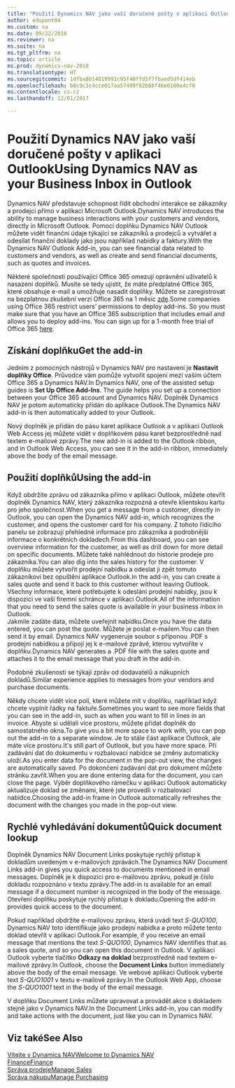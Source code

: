 ```yaml
---
title: "Použití Dynamics NAV jako vaší doručené pošty v aplikaci Outlook"
author: edupont04
ms.custom: na
ms.date: 09/22/2016
ms.reviewer: na
ms.suite: na
ms.tgt_pltfrm: na
ms.topic: article
ms.prod: dynamics-nav-2018
ms.translationtype: HT
ms.sourcegitcommit: 1dfba8b14019991c95f40ffd5f7fbaed5df414eb
ms.openlocfilehash: b8c9c3c4cce017aa57499f82b88f46e0160e4cf0
ms.contentlocale: cs-cz
ms.lasthandoff: 12/01/2017

---
```


# <a name="using-dynamics-nav-as-your-business-inbox-in-outlook"></a><span data-ttu-id="682fb-102">Použití Dynamics NAV jako vaší doručené pošty v aplikaci Outlook</span><span class="sxs-lookup"><span data-stu-id="682fb-102">Using Dynamics NAV as your Business Inbox in Outlook</span></span>
<span data-ttu-id="682fb-103">Dynamics NAV představuje schopnost řídit obchodní interakce se zákazníky a prodejci přímo v aplikaci Microsoft Outlook.</span><span class="sxs-lookup"><span data-stu-id="682fb-103">Dynamics NAV introduces the ability to manage business interactions with your customers and vendors, directly in Microsoft Outlook.</span></span> <span data-ttu-id="682fb-104">Pomocí doplňku Dynamics NAV Outlook můžete vidět finanční údaje týkající se zákazníků a prodejců a vytvářet a odesílat finanční doklady jako jsou například nabídky a faktury.</span><span class="sxs-lookup"><span data-stu-id="682fb-104">With the Dynamics NAV Outlook Add-in, you can see financial data related to customers and vendors, as well as create and send financial documents, such as quotes and invoices.</span></span>  

<span data-ttu-id="682fb-105">Některé společnosti používající Office 365 omezují oprávnění uživatelů k nasazení doplňků. Musíte se tedy ujistit, že máte předplatné Office 365, které obsahuje e-mail a umožňuje nasadit doplňky. Můžete se zaregistrovat na bezplatnou zkušební verzi Office 365 na 1 měsíc [zde](https://products.office.com/try).</span><span class="sxs-lookup"><span data-stu-id="682fb-105">Some companies using Office 365 restrict users’ permissions to deploy add-ins. So you must make sure that you have an Office 365 subscription that includes email and allows you to deploy add-ins. You can sign up for a 1-month free trial of Office 365 [here](https://products.office.com/try).</span></span>  

## <a name="get-the-add-in"></a><span data-ttu-id="682fb-106">Získání doplňku</span><span class="sxs-lookup"><span data-stu-id="682fb-106">Get the add-in</span></span>
<span data-ttu-id="682fb-107">Jedním z pomocných nástrojů v Dynamics NAV pro nastavení je **Nastavit doplňky Office**. Průvodce vám pomůže vytvořit spojení mezi vaším účtem Office 365 a Dynamics NAV.</span><span class="sxs-lookup"><span data-stu-id="682fb-107">In Dynamics NAV, one of the assisted setup guides is **Set Up Office Add-Ins**. The guide helps you  set up a connection between your Office 365 account and Dynamics NAV.</span></span> <span data-ttu-id="682fb-108">Doplněk Dynamics NAV je potom automaticky přidán do aplikace Outlook.</span><span class="sxs-lookup"><span data-stu-id="682fb-108">The Dynamics NAV add-in is then automatically added to your Outlook.</span></span>  

<span data-ttu-id="682fb-109">Nový doplněk je přidán do pásu karet aplikace Outlook a v aplikaci Outlook Web Access jej můžete vidět v doplňkovém pásu karet bezprostředně nad textem e-mailové zprávy.</span><span class="sxs-lookup"><span data-stu-id="682fb-109">The new add-in is added to the Outlook ribbon, and in Outlook Web Access, you can see it in the add-in ribbon, immediately above the body of the email message.</span></span>  

## <a name="using-the-add-in"></a><span data-ttu-id="682fb-110">Použití doplňků</span><span class="sxs-lookup"><span data-stu-id="682fb-110">Using the add-in</span></span>
<span data-ttu-id="682fb-111">Když obdržíte zprávu od zákazníka přímo v aplikaci Outlook, můžete otevřít doplněk Dynamics NAV, který zákazníka rozpozná a otevře klientskou kartu pro jeho společnost.</span><span class="sxs-lookup"><span data-stu-id="682fb-111">When you get a message from a customer, directly in Outlook, you can open the Dynamics NAV add-in, which recognizes the customer, and opens the customer card for his company.</span></span> <span data-ttu-id="682fb-112">Z tohoto řídícího panelu se zobrazují přehledné informace pro zákazníka a podrobnější informace o konkrétních dokladech.</span><span class="sxs-lookup"><span data-stu-id="682fb-112">From this dashboard, you can see overview information for the customer, as well as drill down for more detail on specific documents.</span></span> <span data-ttu-id="682fb-113">Můžete také nahlédnout do historie prodeje pro zákazníka.</span><span class="sxs-lookup"><span data-stu-id="682fb-113">You can also dig into the sales history for the customer.</span></span>
<span data-ttu-id="682fb-114">V doplňku můžete vytvořit prodejní nabídku a odeslat ji zpět tomuto zákazníkovi bez opuštění aplikace Outlook.</span><span class="sxs-lookup"><span data-stu-id="682fb-114">In the add-in, you can create a sales quote and send it back to this customer without leaving Outlook.</span></span> <span data-ttu-id="682fb-115">Všechny informace, které potřebujete k odeslání prodejní nabídky, jsou k dispozici ve vaší firemní schránce v aplikaci Outlook.</span><span class="sxs-lookup"><span data-stu-id="682fb-115">All of the information that you need to send the sales quote is available in your business inbox in Outlook.</span></span>  
<span data-ttu-id="682fb-116">Jakmile zadáte data, můžete uveřejnit nabídku.</span><span class="sxs-lookup"><span data-stu-id="682fb-116">Once you have the data entered, you can post the quote.</span></span> <span data-ttu-id="682fb-117">Můžete je poslat e-mailem.</span><span class="sxs-lookup"><span data-stu-id="682fb-117">You can then send it by email.</span></span> <span data-ttu-id="682fb-118">Dynamics NAV vygeneruje soubor s příponou .PDF s prodejní nabídkou a připojí jej k e-mailové zprávě, kterou vytvoříte v doplňku.</span><span class="sxs-lookup"><span data-stu-id="682fb-118">Dynamics NAV generates a .PDF file with the sales quote and attaches it to the email message that you draft in the add-in.</span></span>  

<span data-ttu-id="682fb-119">Podobné zkušenosti se týkají zpráv od dodavatelů a nákupních dokladů.</span><span class="sxs-lookup"><span data-stu-id="682fb-119">Similar experience applies to messages from your vendors and purchase documents.</span></span>  

<span data-ttu-id="682fb-120">Někdy chcete vidět více polí, které můžete mít v doplňku, například když chcete vyplnit řádky na faktuře.</span><span class="sxs-lookup"><span data-stu-id="682fb-120">Sometimes you want to see more fields that you can see in the add-in, such as when you want to fill in lines in an invoice.</span></span> <span data-ttu-id="682fb-121">Abyste si udělali více prostoru, můžete přidat doplněk do samostatného okna.</span><span class="sxs-lookup"><span data-stu-id="682fb-121">To give you a bit more space to work with, you can pop out the add-in to a separate window.</span></span> <span data-ttu-id="682fb-122">Je to stále část aplikace Outlook, ale máte více prostoru.</span><span class="sxs-lookup"><span data-stu-id="682fb-122">It's still part of Outlook, but you have more space.</span></span> <span data-ttu-id="682fb-123">Při zadávání dat do dokumentu v rozbalovací nabídce se změny automaticky uloží.</span><span class="sxs-lookup"><span data-stu-id="682fb-123">As you enter data for the document in the pop-out view, the changes are automatically saved.</span></span> <span data-ttu-id="682fb-124">Po dokončení zadávání dat pro dokument můžete stránku zavřít.</span><span class="sxs-lookup"><span data-stu-id="682fb-124">When you are done entering data for the document, you can close the page.</span></span> <span data-ttu-id="682fb-125">Výběr doplňkového rámečku v aplikaci Outlook automaticky aktualizuje doklad se změnami, které jste provedli v rozbalovací nabídce.</span><span class="sxs-lookup"><span data-stu-id="682fb-125">Choosing the add-in frame in Outlook automatically refreshes the document with the changes you made in the pop-out view.</span></span>  

## <a name="quick-document-lookup"></a><span data-ttu-id="682fb-126">Rychlé vyhledávání dokumentů</span><span class="sxs-lookup"><span data-stu-id="682fb-126">Quick document lookup</span></span>
<span data-ttu-id="682fb-127">Doplněk Dynamics NAV Document Links poskytuje rychlý přístup k dokladům uvedeným v e-mailových zprávách.</span><span class="sxs-lookup"><span data-stu-id="682fb-127">The Dynamics NAV Document Links add-in gives you quick access to documents mentioned in email messages.</span></span> <span data-ttu-id="682fb-128">Doplněk je k dispozici pro e-mailovou zprávu, pokud je číslo dokladu rozpoznáno v textu zprávy.</span><span class="sxs-lookup"><span data-stu-id="682fb-128">The add-in is available for an email message if a document number is recognized in the body of the message.</span></span> <span data-ttu-id="682fb-129">Otevření doplňku poskytuje rychlý přístup k dokladu.</span><span class="sxs-lookup"><span data-stu-id="682fb-129">Opening the add-in provides quick access to the document.</span></span>  

<span data-ttu-id="682fb-130">Pokud například obdržíte e-mailovou zprávu, která uvádí text *S-QUO100*, Dynamics NAV toto identifikuje jako prodejní nabídka a proto můžete tento doklad otevřít v aplikaci Outlook.</span><span class="sxs-lookup"><span data-stu-id="682fb-130">For example, if you receive an email message that mentions the text *S-QUO100*, Dynamics NAV identifies that as a sales quote, and so you can open this document in Outlook.</span></span> <span data-ttu-id="682fb-131">V aplikaci Outlook vyberte tlačítko **Odkazy na doklad** bezprostředně nad textem e-mailové zprávy.</span><span class="sxs-lookup"><span data-stu-id="682fb-131">In Outlook, choose the **Document Links** button immediately above the body of the email message.</span></span> <span data-ttu-id="682fb-132">Ve webové aplikaci Outlook vyberte text *S-QUO1001* v textu e-mailové zprávy.</span><span class="sxs-lookup"><span data-stu-id="682fb-132">In the Outlook Web App, choose the *S-QUO1001* text in the body of the email message.</span></span>  

<span data-ttu-id="682fb-133">V doplňku Document Links můžete upravovat a provádět akce s dokladem stejně jako v Dynamics NAV.</span><span class="sxs-lookup"><span data-stu-id="682fb-133">In the Document Links add-in, you can modify and take actions with the document, just like you can in Dynamics NAV.</span></span>

## <a name="see-also"></a><span data-ttu-id="682fb-134">Viz také</span><span class="sxs-lookup"><span data-stu-id="682fb-134">See Also</span></span>
[<span data-ttu-id="682fb-135">Vítejte v Dynamics NAV</span><span class="sxs-lookup"><span data-stu-id="682fb-135">Welcome to Dynamics NAV</span></span>](across-get-started.md)  
[<span data-ttu-id="682fb-136">Finance</span><span class="sxs-lookup"><span data-stu-id="682fb-136">Finance</span></span>](finance.md)  
[<span data-ttu-id="682fb-137">Správa prodeje</span><span class="sxs-lookup"><span data-stu-id="682fb-137">Manage Sales</span></span>](sales-manage-sales.md)  
[<span data-ttu-id="682fb-138">Správa nákupu</span><span class="sxs-lookup"><span data-stu-id="682fb-138">Manage Purchasing</span></span>](purchasing-manage-purchasing.md)  

